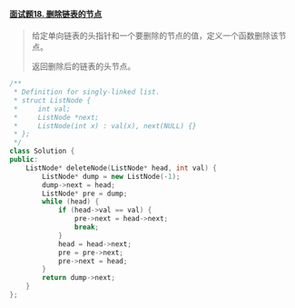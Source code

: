 #### [面试题18. 删除链表的节点](https://leetcode-cn.com/problems/shan-chu-lian-biao-de-jie-dian-lcof/)

> 给定单向链表的头指针和一个要删除的节点的值，定义一个函数删除该节点。
>
> 返回删除后的链表的头节点。

```c++
/**
 * Definition for singly-linked list.
 * struct ListNode {
 *     int val;
 *     ListNode *next;
 *     ListNode(int x) : val(x), next(NULL) {}
 * };
 */
class Solution {
public:
    ListNode* deleteNode(ListNode* head, int val) {
        ListNode* dump = new ListNode(-1);
        dump->next = head;
        ListNode* pre = dump;
        while (head) {
            if (head->val == val) {
                pre->next = head->next;
                break;
            }
            head = head->next;
            pre = pre->next;
            pre->next = head;
        }
        return dump->next;
    }
};
```


  